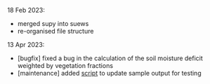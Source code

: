 18 Feb 2023:
  - merged supy into suews
  - re-organised file structure

13 Apr 2023:
  - [bugfix] fixed a bug in the calculation of the soil moisture deficit weighted by vegetation fractions
  - [maintenance] added [script](src/supy/gen_sample_output.py) to update sample output for testing
